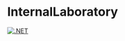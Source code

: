 # InternalLaboratory
[![.NET](https://github.com/AnatoliyDubovtsev/InternalLaboratory/actions/workflows/basicCI.yml/badge.svg?branch=dev)](https://github.com/AnatoliyDubovtsev/InternalLaboratory/actions/workflows/basicCI.yml)
